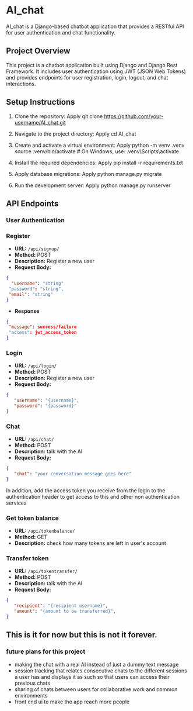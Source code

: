 # AI_chat

AI_chat is a Django-based chatbot application that provides a RESTful API for user authentication and chat
functionality.

## Project Overview

This project is a chatbot application built using Django and Django Rest Framework. It includes user authentication
using JWT (JSON Web Tokens) and provides endpoints for user registration, login, logout, and chat interactions.

## Setup Instructions

1. Clone the repository:
   Apply
   git clone https://github.com/your-username/AI_chat.git

2. Navigate to the project directory:
   Apply
   cd AI_chat

3. Create and activate a virtual environment:
   Apply
   python -m venv .venv
   source .venv/bin/activate # On Windows, use: .venv\Scripts\activate

4. Install the required dependencies:
   Apply
   pip install -r requirements.txt

5. Apply database migrations:
   Apply
   python manage.py migrate

6. Run the development server:
   Apply
   python manage.py runserver

## API Endpoints


### User Authentication

### Register

- **URL:** `/api/signup/`
- **Method:** POST
- **Description:** Register a new user
- **Request Body:**
``` json
{
  "username": "string"
 "password": "string",
 "email": "string"
}
```
- **Response**
``` json
{
 "message": success/failure
 "access": jwt_access_token
}
```
### Login

- **URL:** `/api/login/`
- **Method:** POST
- **Description:** Register a new user
- **Request Body:**

``` json 
{
   "username": "{username}",
   "password": "{password}"
}
```
### Chat

- **URL:** `/api/chat/`
- **Method:** POST
- **Description:** talk with the AI 
- **Request Body:**

``` json 
{
   "chat": "your conversation message goes here"
}
```
In addition, add the access token you receive from the login to the authentication header to get access to this and other non authentication services

### Get token balance

- **URL:** `/api/tokenbalance/`
- **Method:** GET
- **Description:** check how many tokens are left in user's account 

### Transfer token

- **URL:** `/api/tokentransfer/`
- **Method:** POST
- **Description:** talk with the AI 
- **Request Body:**
```json
{
   "recipient": "{recipient username}",
   "amount": "{amount to be transferred}",
}
```
## This is it for now but this is not it forever. 
### future plans for this project
- making the chat with a real AI instead of just a dummy text message
- session tracking that relates consecutive chats to the different sessions a user has and displays it as such so that users can access their previous chats
- sharing of chats between users for collaborative work and common environments
- front end ui to make the app reach more people